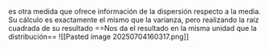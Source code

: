 es otra medida que ofrece información de la dispersión respecto a la media. Su cálculo es exactamente el mismo que la varianza, pero realizando la raíz cuadrada de su resultado ==Nos da el resultado en la misma unidad que la distribución==
![[Pasted image 20250704160317.png]]
